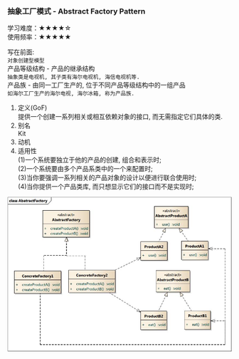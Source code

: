 ### 抽象工厂模式 - Abstract Factory Pattern  
学习难度：★★★★☆  
使用频率：★★★★★

写在前面:  
`对象创建型模型`  
产品等级结构 - 产品的继承结构  
`抽象类是电视机, 其子类有海尔电视机, 海信电视机等.`  
产品族 - 由同一工厂生产的, 位于不同产品等级结构中的一组产品  
`如海尔工厂生产的海尔电视, 海尔冰箱, 称为产品族.`

1. 定义(GoF)    
提供一个创建一系列相关或相互依赖对象的接口, 而无需指定它们具体的类.  
2. 别名  
Kit 
3. 动机  
4. 适用性  
(1)一个系统要独立于他的产品的创建, 组合和表示时;  
(2)一个系统要由多个产品系类中的一个来配置时;  
(3)当你要强调一系列相关的产品对象的设计以便进行联合使用时;  
(4)当你提供一个产品类库, 而只想显示它们的接口而不是实现时;





![](../../../../images/AbstractFactory.png)
